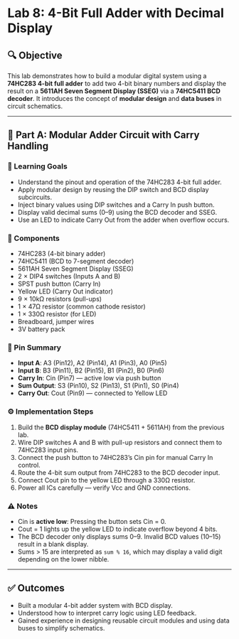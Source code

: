 # Lab 8: 4-Bit Full Adder with Decimal Display

## 🔍 Objective

This lab demonstrates how to build a modular digital system using a **74HC283 4-bit full adder** to add two 4-bit binary numbers and display the result on a **5611AH Seven Segment Display (SSEG)** via a **74HC5411 BCD decoder**. It introduces the concept of **modular design** and **data buses** in circuit schematics.

---

## 🧪 Part A: Modular Adder Circuit with Carry Handling

### 🔧 Learning Goals

- Understand the pinout and operation of the 74HC283 4-bit full adder.
- Apply modular design by reusing the DIP switch and BCD display subcircuits.
- Inject binary values using DIP switches and a Carry In push button.
- Display valid decimal sums (0–9) using the BCD decoder and SSEG.
- Use an LED to indicate Carry Out from the adder when overflow occurs.

### 🧱 Components

- 74HC283 (4-bit binary adder)
- 74HC5411 (BCD to 7-segment decoder)
- 5611AH Seven Segment Display (SSEG)
- 2 × DIP4 switches (Inputs A and B)
- SPST push button (Carry In)
- Yellow LED (Carry Out indicator)
- 9 × 10kΩ resistors (pull-ups)
- 1 × 47Ω resistor (common cathode resistor)
- 1 × 330Ω resistor (for LED)
- Breadboard, jumper wires
- 3V battery pack

### 📐 Pin Summary

- **Input A**: A3 (Pin12), A2 (Pin14), A1 (Pin3), A0 (Pin5)
- **Input B**: B3 (Pin11), B2 (Pin15), B1 (Pin2), B0 (Pin6)
- **Carry In**: Cin (Pin7) — active low via push button
- **Sum Output**: S3 (Pin10), S2 (Pin13), S1 (Pin1), S0 (Pin4)
- **Carry Out**: Cout (Pin9) — connected to Yellow LED

### ⚙️ Implementation Steps

1. Build the **BCD display module** (74HC5411 + 5611AH) from the previous lab.
2. Wire DIP switches A and B with pull-up resistors and connect them to 74HC283 input pins.
3. Connect the push button to 74HC283’s Cin pin for manual Carry In control.
4. Route the 4-bit sum output from 74HC283 to the BCD decoder input.
5. Connect Cout pin to the yellow LED through a 330Ω resistor.
6. Power all ICs carefully — verify Vcc and GND connections.

### ⚠️ Notes

- Cin is **active low**: Pressing the button sets Cin = 0.
- Cout = 1 lights up the yellow LED to indicate overflow beyond 4 bits.
- The BCD decoder only displays sums 0–9. Invalid BCD values (10–15) result in a blank display.
- Sums > 15 are interpreted as `sum % 16`, which may display a valid digit depending on the lower nibble.

---

## ✅ Outcomes

- Built a modular 4-bit adder system with BCD display.
- Understood how to interpret carry logic using LED feedback.
- Gained experience in designing reusable circuit modules and using data buses to simplify schematics.
